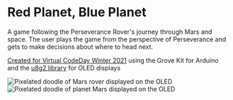 # Red Planet, Blue Planet

A game following the Perseverance Rover's journey through Mars and space. The user plays the game from the perspective of Perseverance and gets to make decisions about where to head next.

[Created for Virtual CodeDay Winter 2021](https://showcase.codeday.org/project/cklo8493h8499711qf9rqha8cx) using the Grove Kit for Arduino and the [u8g2 library](https://github.com/olikraus/u8g2/wiki/u8g2reference) for OLED displays

![Pixelated doodle of Mars rover displayed on the OLED](https://64.media.tumblr.com/3f12bb244c5974f62b94f20396f2b199/01d00b60e11c6307-2e/s1280x1920/5954e147b5cff2b3788b37c2f66e6109c4009519.png)
![Pixelated doodle of planet Mars displayed on the OLED](https://64.media.tumblr.com/9487e023a025d8f2080352e8427e2af5/01d00b60e11c6307-86/s1280x1920/bac24f62ed5bf7e7b6baafbb349396ba7d6d3453.png)
